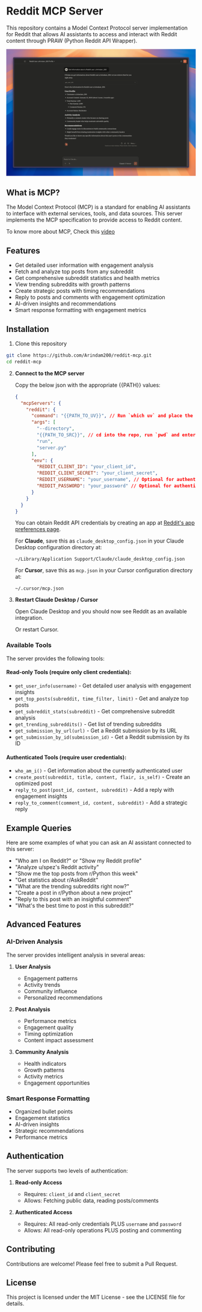 # Reddit MCP Server

This repository contains a Model Context Protocol server implementation for Reddit that allows AI assistants to access and interact with Reddit content through PRAW (Python Reddit API Wrapper).

![image](./Demo.png)

## What is MCP?

The Model Context Protocol (MCP) is a standard for enabling AI assistants to interface with external services, tools, and data sources. This server implements the MCP specification to provide access to Reddit content. 

To know more about MCP, Check this [video](https://www.youtube.com/watch?v=BwB1Jcw8Z-8)

## Features

- Get detailed user information with engagement analysis
- Fetch and analyze top posts from any subreddit
- Get comprehensive subreddit statistics and health metrics
- View trending subreddits with growth patterns
- Create strategic posts with timing recommendations
- Reply to posts and comments with engagement optimization
- AI-driven insights and recommendations
- Smart response formatting with engagement metrics

## Installation

1. Clone this repository

```bash
git clone https://github.com/Arindam200/reddit-mcp.git
cd reddit-mcp
```

2. **Connect to the MCP server**

   Copy the below json with the appropriate {{PATH}} values:

   ```json
   {
     "mcpServers": {
       "reddit": {
         "command": "{{PATH_TO_UV}}", // Run `which uv` and place the output here
         "args": [
           "--directory",
           "{{PATH_TO_SRC}}", // cd into the repo, run `pwd` and enter the output here
           "run",
           "server.py"
         ],
         "env": {
           "REDDIT_CLIENT_ID": "your_client_id",
           "REDDIT_CLIENT_SECRET": "your_client_secret",
           "REDDIT_USERNAME": "your_username", // Optional for authenticated operations
           "REDDIT_PASSWORD": "your_password" // Optional for authenticated operations
         }
       }
     }
   }
   ```

   You can obtain Reddit API credentials by creating an app at [Reddit's app preferences page](https://www.reddit.com/prefs/apps).

   For **Claude**, save this as `claude_desktop_config.json` in your Claude Desktop configuration directory at:

   ```
   ~/Library/Application Support/Claude/claude_desktop_config.json
   ```

   For **Cursor**, save this as `mcp.json` in your Cursor configuration directory at:

   ```
   ~/.cursor/mcp.json
   ```

3. **Restart Claude Desktop / Cursor**

   Open Claude Desktop and you should now see Reddit as an available integration.

   Or restart Cursor.

### Available Tools

The server provides the following tools:

#### Read-only Tools (require only client credentials):

- `get_user_info(username)` - Get detailed user analysis with engagement insights
- `get_top_posts(subreddit, time_filter, limit)` - Get and analyze top posts
- `get_subreddit_stats(subreddit)` - Get comprehensive subreddit analysis
- `get_trending_subreddits()` - Get list of trending subreddits
- `get_submission_by_url(url)` - Get a Reddit submission by its URL
- `get_submission_by_id(submission_id)` - Get a Reddit submission by its ID

#### Authenticated Tools (require user credentials):

- `who_am_i()` - Get information about the currently authenticated user
- `create_post(subreddit, title, content, flair, is_self)` - Create an optimized post
- `reply_to_post(post_id, content, subreddit)` - Add a reply with engagement insights
- `reply_to_comment(comment_id, content, subreddit)` - Add a strategic reply

## Example Queries

Here are some examples of what you can ask an AI assistant connected to this server:

- "Who am I on Reddit?" or "Show my Reddit profile"
- "Analyze u/spez's Reddit activity"
- "Show me the top posts from r/Python this week"
- "Get statistics about r/AskReddit"
- "What are the trending subreddits right now?"
- "Create a post in r/Python about a new project"
- "Reply to this post with an insightful comment"
- "What's the best time to post in this subreddit?"

## Advanced Features

### AI-Driven Analysis

The server provides intelligent analysis in several areas:

1. **User Analysis**

   - Engagement patterns
   - Activity trends
   - Community influence
   - Personalized recommendations

2. **Post Analysis**

   - Performance metrics
   - Engagement quality
   - Timing optimization
   - Content impact assessment

3. **Community Analysis**
   - Health indicators
   - Growth patterns
   - Activity metrics
   - Engagement opportunities

### Smart Response Formatting

- Organized bullet points
- Engagement statistics
- AI-driven insights
- Strategic recommendations
- Performance metrics

## Authentication

The server supports two levels of authentication:

1. **Read-only Access**

   - Requires: `client_id` and `client_secret`
   - Allows: Fetching public data, reading posts/comments

2. **Authenticated Access**
   - Requires: All read-only credentials PLUS `username` and `password`
   - Allows: All read-only operations PLUS posting and commenting

## Contributing

Contributions are welcome! Please feel free to submit a Pull Request.

## License

This project is licensed under the MIT License - see the LICENSE file for details.
